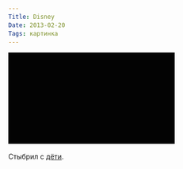 ```yaml
---
Title: Disney
Date: 2013-02-20
Tags: картинка
---
```


![chelyabinsk-disney.gif](images/chelyabinsk-disney.gif)

Стыбрил с [дёти](http://hahahahah.d3.ru/comments/417176).